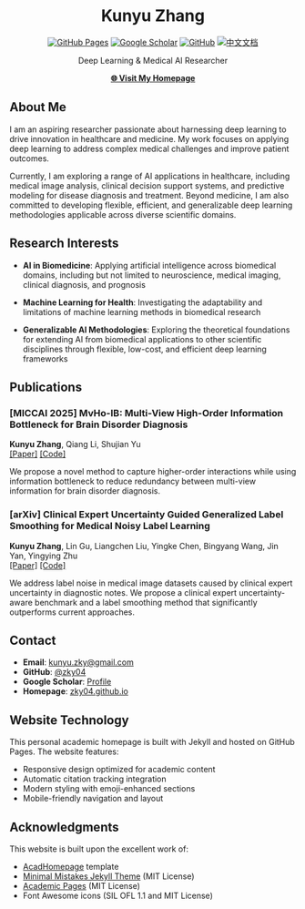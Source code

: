 
<h1 align="center">
Kunyu Zhang
</h1>

<div align="center">

[![GitHub Pages](https://img.shields.io/badge/GitHub%20Pages-Live-brightgreen)](https://zky04.github.io/)
[![Google Scholar](https://img.shields.io/badge/Google%20Scholar-Profile-blue)](https://scholar.google.com/citations?hl=en&user=Ep5vttEAAAAJ)
[![GitHub](https://img.shields.io/badge/GitHub-zky04-black)](https://github.com/zky04)
[![中文文档](https://img.shields.io/badge/文档-中文-red)](./README_zh.md)

</div>

<p align="center">Deep Learning & Medical AI Researcher</p>

<p align="center">
    <strong><a href="https://zky04.github.io/">🌐 Visit My Homepage</a></strong>
</p>

## About Me

I am an aspiring researcher passionate about harnessing deep learning to drive innovation in healthcare and medicine. My work focuses on applying deep learning to address complex medical challenges and improve patient outcomes.

Currently, I am exploring a range of AI applications in healthcare, including medical image analysis, clinical decision support systems, and predictive modeling for disease diagnosis and treatment. Beyond medicine, I am also committed to developing flexible, efficient, and generalizable deep learning methodologies applicable across diverse scientific domains.

## Research Interests

- **AI in Biomedicine**: Applying artificial intelligence across biomedical domains, including but not limited to neuroscience, medical imaging, clinical diagnosis, and prognosis

- **Machine Learning for Health**: Investigating the adaptability and limitations of machine learning methods in biomedical research

- **Generalizable AI Methodologies**: Exploring the theoretical foundations for extending AI from biomedical applications to other scientific disciplines through flexible, low-cost, and efficient deep learning frameworks

## Publications

### [MICCAI 2025] MvHo-IB: Multi-View High-Order Information Bottleneck for Brain Disorder Diagnosis
**Kunyu Zhang**, Qiang Li, Shujian Yu  
[[Paper]](https://papers.miccai.org/miccai-2025/paper/0646_paper.pdf) [[Code]](https://github.com/zky04/MvHo-IB)

We propose a novel method to capture higher-order interactions while using information bottleneck to reduce redundancy between multi-view information for brain disorder diagnosis.

### [arXiv] Clinical Expert Uncertainty Guided Generalized Label Smoothing for Medical Noisy Label Learning  
**Kunyu Zhang**, Lin Gu, Liangchen Liu, Yingke Chen, Bingyang Wang, Jin Yan, Yingying Zhu  
[[Paper]](https://arxiv.org/pdf/2508.02495) [[Code]](https://github.com/zky04/Medical-Noisy-Label-Dataset)

We address label noise in medical image datasets caused by clinical expert uncertainty in diagnostic notes. We propose a clinical expert uncertainty-aware benchmark and a label smoothing method that significantly outperforms current approaches.

## Contact

- **Email**: kunyu.zky@gmail.com
- **GitHub**: [@zky04](https://github.com/zky04)
- **Google Scholar**: [Profile](https://scholar.google.com/citations?hl=en&user=Ep5vttEAAAAJ)
- **Homepage**: [zky04.github.io](https://zky04.github.io/)

## Website Technology

This personal academic homepage is built with Jekyll and hosted on GitHub Pages. The website features:

- Responsive design optimized for academic content
- Automatic citation tracking integration
- Modern styling with emoji-enhanced sections
- Mobile-friendly navigation and layout

## Acknowledgments

This website is built upon the excellent work of:
- [AcadHomepage](https://github.com/RayeRen/acad-homepage.github.io) template
- [Minimal Mistakes Jekyll Theme](https://github.com/mmistakes/minimal-mistakes) (MIT License)
- [Academic Pages](https://github.com/academicpages/academicpages.github.io) (MIT License)
- Font Awesome icons (SIL OFL 1.1 and MIT License)
